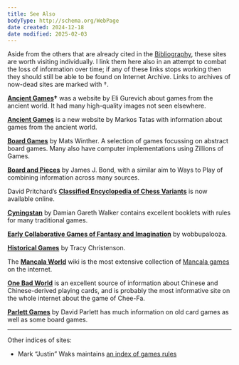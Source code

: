 ```yaml
---
title: See Also
bodyType: http://schema.org/WebPage
date created: 2024-12-18
date modified: 2025-02-03
---
```


Aside from the others that are already cited in the [Bibliography](https://games.porg.es/bibliography), these sites are worth visiting individually. I link them here also in an attempt to combat the loss of information over time; if any of these links stops working then they should still be able to be found on Internet Archive. Links to archives of now-dead sites are marked with †.

**[Ancient Games](https://web.archive.org/web/20221205194033/https://www.ancientgames.org/)†** was a website by Eli Gurevich about games from the ancient world. It had many high-quality images not seen elsewhere.

**[Ancient Games](https://www.ancientgames.org/)** is a new website by Markos Tatas with information about games from the ancient world.

**[Board Games](http://mlwi.magix.net/bg/index.htm)** by Mats Winther. A selection of games focussing on abstract board games. Many also have computer implementations using Zillions of Games.

**[Board and Pieces](https://sites.google.com/site/boardandpieces/home)** by James J. Bond, with a similar aim to Ways to Play of combining information across many sources.

David Pritchard’s **[Classified Encyclopedia of Chess Variants](https://www.jsbeasley.co.uk/encyc.htm)** is now available online.

**[Cyningstan](https://www.cyningstan.com/)** by Damian Gareth Walker contains excellent booklets with rules for many traditional games.

**[Early Collaborative Games of Fantasy and Imagination](https://wobbupalooza.neocities.org/)** by wobbupalooza.

**[Historical Games](https://historicalgames.neocities.org/)** by Tracy Christenson.

The **[Mancala World](https://mancala.fandom.com/wiki/Mancala)** wiki is the most extensive collection of [Mancala games](articles/families/mancala-games/mancala-games.md) on the internet.

**[One Bad World](https://onebadworld.fr/)** is an excellent source of information about Chinese and Chinese-derived playing cards, and is probably the most informative site on the whole internet about the game of Chee-Fa.

**[Parlett Games](https://parlettgames.uk/)** by David Parlett has much information on old card games as well as some board games.

---

Other indices of sites:

- Mark “Justin” Waks maintains [an index of games rules](https://jducoeur.org/game-hist/game-rules.html)
